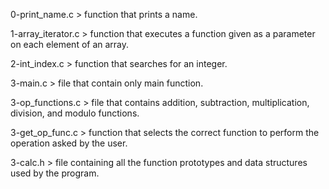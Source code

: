 0-print_name.c > function that prints a name.

1-array_iterator.c > function that executes a function given as a parameter 
		     on each element of an array.

2-int_index.c > function that searches for an integer.

3-main.c > file that contain only main function.

3-op_functions.c > file that contains addition, subtraction, multiplication, 
		   division, and modulo functions.

3-get_op_func.c > function that selects the correct function to perform the 
                  operation asked by the user.

3-calc.h > file containing all the function prototypes and data structures used 
	   by the program.
